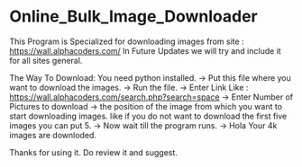 # Online_Bulk_Image_Downloader
This Program is Specialized for downloading images from site : https://wall.alphacoders.com/
In Future Updates we will try and include it for all sites general.

The Way To Download:
You need python installed.
-> Put this file where you want to download the images.
-> Run the file.
-> Enter Link Like : https://wall.alphacoders.com/search.php?search=space
-> Enter Number of Pictures to download
-> the position of the image from which you want to start downloading images. like if you do not want to download the first five images you can put 5.
-> Now wait till the program runs.
-> Hola Your 4k images are downloded.

Thanks for using it.
Do review it and suggest.
